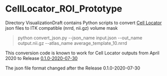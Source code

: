 # CellLocator_ROI_Prototype

Directory VisualizationDraft contains Python scripts to convert [Cell Locator](https://github.com/BICCN/cell-locator) json files to ITK compatible (nrrd, nii.gz) volume mask

> python convert_json.py --json_name input.json --out_name output.nii.gz --atlas_name average_template_10.nrrd


This conversion code is known to work for Cell Locator outputs from April 2020 to Release [0.1.0-2020-07-30](https://github.com/BICCN/cell-locator/releases/tag/0.1.0-2020-07-30)

The json file format changed after the Release 0.1.0-2020-07-30
